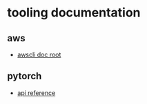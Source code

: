 # tooling documentation

## aws

- [awscli doc root](https://docs.aws.amazon.com/cli/latest/userguide/cli-chap-welcome.html)

## pytorch

- [api reference](https://pytorch.org/docs/stable/torch.html)
